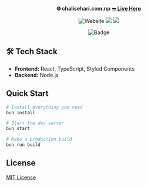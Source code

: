 <p align="center"><strong>🌐 chalisehari.com.np</strong>
<a href="https://chalisehari.com.np"><strong> ➥ Live Here</strong></a></p>
<div align="center">
  
![Website](https://img.shields.io/website?url=https%3A%2F%2Fchalisehari.com.np&style=for-the-badge&logo=github&color=eed49f&logoColor=D9E0EE&labelColor=1c1c29) <img src="https://img.shields.io/badge/Maintained%3F-Yes-1c1c29?style=for-the-badge&color=ef9f9c&logoColor=85e185&labelColor=1c1c29"> <img src="https://img.shields.io/github/license/harilvfs/web?style=for-the-badge&color=e0ea9d&logoColor=D9E0EE&labelColor=171b22"> 
</div>

<div align="center">

<img src="https://img.shields.io/badge/Made%20with%20❤️-React%20&%20TypeScript-ffd5ff?style=for-the-badge&color=ffd5ff&logoColor=61DAFB&labelColor=1c1c29&logo=react" alt="Badge" />

</div>

<!-- ![Desktop Demo](https://github.com/harilvfs/web/blob/main/website%20preview/web.png) -->

<h2>🛠️ Tech Stack</h2>
<ul>
  <li><strong>Frontend:</strong> React, TypeScript, Styled Components</li>
  <li><strong>Backend:</strong> Node.js</li>
</ul>

## Quick Start

```bash
# Install everything you need
bun install

# Start the dev server
bun start

# Make a production build
bun run build
```

## License

[MIT License](https://github.com/harilvfs/blog-site/blob/main/LICENSE)
